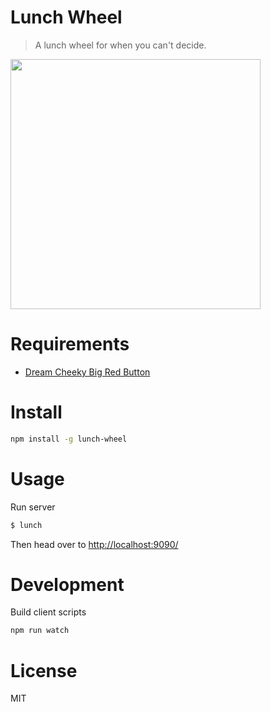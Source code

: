 # Lunch Wheel

> A lunch wheel for when you can't decide.

<img src="./screencast.gif" width="400">

# Requirements

- [Dream Cheeky Big Red Button](http://dreamcheeky.com/big-red-button)

# Install

```bash
npm install -g lunch-wheel
```

# Usage

Run server

```bash
$ lunch
```

Then head over to [http://localhost:9090/](http://localhost:9090/)

# Development

Build client scripts

```bash
npm run watch
```

# License

MIT
